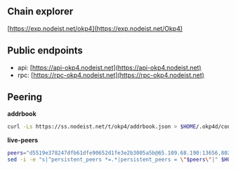 ## Chain explorer
[https://exp.nodeist.net/okp4](https://exp.nodeist.net/Okp4)

## Public endpoints

* api: [https://api-okp4.nodeist.net](https://api-okp4.nodeist.net)
* rpc: [https://rpc-okp4.nodeist.net](https://rpc-okp4.nodeist.net)

## Peering

**addrbook**
```bash
curl -Ls https://ss.nodeist.net/t/okp4/addrbook.json > $HOME/.okp4d/config/addrbook.json
```

**live-peers**
```bash
peers="d5519e378247dfb61dfe90652d1fe3e2b3005a5b@65.109.68.190:13656,8028015d1c6828a0b734f3b108f0853b0e19305e@157.90.176.184:26656,8cdeb85dada114c959c36bb59ce258c65ae3a09c@88.198.242.163:36656,42fbb917fca6787bc3ab774865f4bb1ef950f114@65.108.226.26:30656,78d923333e39e747c6a7fbfcc822ec6279990556@91.211.251.232:28656,d1c1b729eff9afe7dfd371f190df6282c82ccfad@65.109.89.5:31656,874373b78d2cd50e716aa464bf407581d9305655@94.250.201.130:27656"
sed -i -e "s|^persistent_peers *=.*|persistent_peers = \"$peers\"|" $HOME/.okp4d/config/config.toml
```
